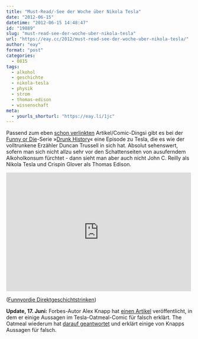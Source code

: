 ```yaml
---
title: "Must-Read/-See der Woche über Nikola Tesla"
date: "2012-06-15"
datetime: "2012-06-15 14:48:47"
id: "19889"
slug: "must-read-see-der-woche-uber-nikola-tesla"
url: "https://eay.cc/2012/must-read-see-der-woche-uber-nikola-tesla/"
author: "eay"
format: "post"
categories:
  - 0815
tags:
  - alkohol
  - geschichte
  - nikola-tesla
  - physik
  - strom
  - thomas-edison
  - wissenschaft
meta:
  - yourls_shorturl: "https://eay.li/1jc"
---
```


Passend zum eben [schon verlinkten](//eay.cc/2012/must-read-der-woche-why-nikola-tesla-was-the/) Artikel/Comic-Dingsi gibt es bei der [Funny or Die](http://www.funnyordie.com/)\-Serie »[Drunk History](http://www.funnyordie.com/drunkhistory)« eine Episode zu Tesla, die es wie der volltrunkene Erzähler Duncan Trussell in sich hat. Absolut sehenswert, sofern man sich nicht allzu sehr vor den Schattenseiten von ausuferndem Alkoholkonsum fürchtet - dann sieht man aber auch nicht John C. Reilly als Nikola Tesla und Crispin Glover als Thomas Edison.

<iframe src="http://www.funnyordie.com/embed/ef668caf14" width="500" height="321" frameborder="0"></iframe>

 ([Funnyordie Direktgeschichtstrinken](http://www.funnyordie.com/videos/ef668caf14/drunk-history-vol-6-w-john-c-reilly-crispin-glover))

**Update, 17. Juni:** Forbes-Autor Alex Knapp hat [einen Artikel](http://www.forbes.com/sites/alexknapp/2012/05/18/nikola-tesla-wasnt-god-and-thomas-edison-wasnt-the-devil/) veröffentlicht, in dem er einige Aussagen im Tesla-Oatmeal-Comic für falsch erklärt. The Oatmeal wiederum hat [darauf geantwortet](http://theoatmeal.com/blog/tesla_response) und erklärt einige von Knapps Aussagen für falsch.
